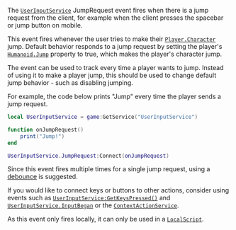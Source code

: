 The [`UserInputService`](https://create.roblox.com/docs/reference/engine/classes/UserInputService) JumpRequest event fires when there is a jump
request from the client, for example when the client presses the spacebar
or jump button on mobile.

This event fires whenever the user tries to make their
[`Player.Character`](https://create.roblox.com/docs/reference/engine/classes/Player#Character) jump. Default behavior responds to a jump request
by setting the player's [`Humanoid.Jump`](https://create.roblox.com/docs/reference/engine/classes/Humanoid#Jump) property to true, which
makes the player's character jump.

The event can be used to track every time a player wants to jump. Instead
of using it to make a player jump, this should be used to change default
jump behavior - such as disabling jumping.

For example, the code below prints "Jump" every time the player sends a
jump request.
```lua
local UserInputService = game:GetService("UserInputService")

function onJumpRequest()
    print("Jump!")
end

UserInputService.JumpRequest:Connect(onJumpRequest)
```

Since this event fires multiple times for a single jump request, using a
[debounce](https://create.roblox.com/docs/scripting/debounce) is suggested.

If you would like to connect keys or buttons to other actions, consider
using events such as [`UserInputService:GetKeysPressed()`](https://create.roblox.com/docs/reference/engine/classes/UserInputService#GetKeysPressed) and
[`UserInputService.InputBegan`](https://create.roblox.com/docs/reference/engine/classes/UserInputService#InputBegan) or the [`ContextActionService`](https://create.roblox.com/docs/reference/engine/classes/ContextActionService).

As this event only fires locally, it can only be used in a
[`LocalScript`](https://create.roblox.com/docs/reference/engine/classes/LocalScript).